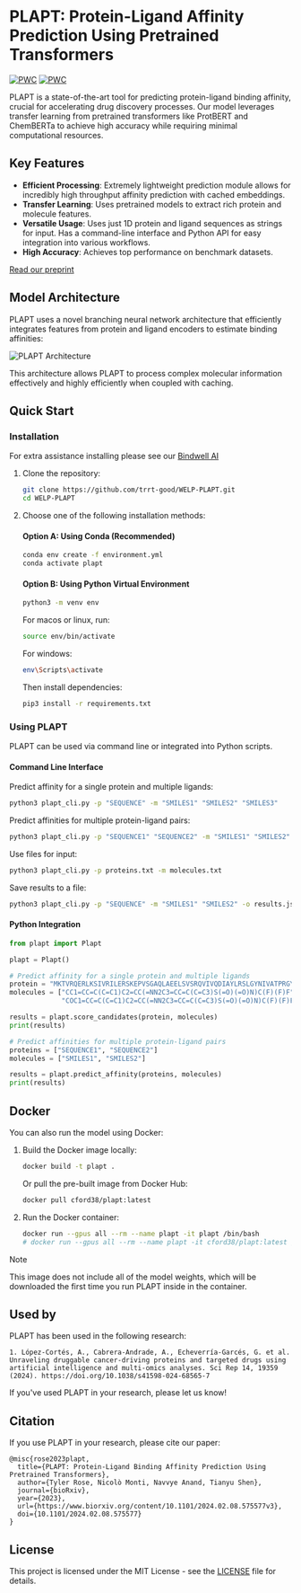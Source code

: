 # PLAPT: Protein-Ligand Affinity Prediction Using Pretrained Transformers

[![PWC](https://img.shields.io/endpoint.svg?url=https://paperswithcode.com/badge/plapt-protein-ligand-binding-affinity/protein-ligand-affinity-prediction-on-csar)](https://paperswithcode.com/sota/protein-ligand-affinity-prediction-on-csar?p=plapt-protein-ligand-binding-affinity)
[![PWC](https://img.shields.io/endpoint.svg?url=https://paperswithcode.com/badge/plapt-protein-ligand-binding-affinity/protein-ligand-affinity-prediction-on-pdbbind)](https://paperswithcode.com/sota/protein-ligand-affinity-prediction-on-pdbbind?p=plapt-protein-ligand-binding-affinity)

PLAPT is a state-of-the-art tool for predicting protein-ligand binding affinity, crucial for accelerating drug discovery processes. Our model leverages transfer learning from pretrained transformers like ProtBERT and ChemBERTa to achieve high accuracy while requiring minimal computational resources.

## Key Features

- **Efficient Processing**: Extremely lightweight prediction module allows for incredibly high throughput affinity prediction with cached embeddings.
- **Transfer Learning**: Uses pretrained models to extract rich protein and molecule features.
- **Versatile Usage**: Uses just 1D protein and ligand sequences as strings for input. Has a command-line interface and Python API for easy integration into various workflows.
- **High Accuracy**: Achieves top performance on benchmark datasets.

[Read our preprint](https://doi.org/10.1101/2024.02.08.575577)

## Model Architecture

PLAPT uses a novel branching neural network architecture that efficiently integrates features from protein and ligand encoders to estimate binding affinities:

![PLAPT Architecture](https://github.com/trrt-good/WELP-PLAPT/blob/main/Diagrams/PLAPT.png)

This architecture allows PLAPT to process complex molecular information effectively and highly efficiently when coupled with caching.

## Quick Start

### Installation

For extra assistance installing please see our [Bindwell AI]([https://chatgpt.com/share/6744e111-b818-8008-be2b-a55556aba9b6](https://chatgpt.com/g/g-EZBMf8gIt-bindwell-ai))

1. Clone the repository:
   ```bash
   git clone https://github.com/trrt-good/WELP-PLAPT.git
   cd WELP-PLAPT
   ```

2. Choose one of the following installation methods:

   #### Option A: Using Conda (Recommended)
   ```bash
   conda env create -f environment.yml
   conda activate plapt
   ```

   #### Option B: Using Python Virtual Environment
   ```bash
   python3 -m venv env
   ```
   For macos or linux, run:
   ```bash
   source env/bin/activate
   ```
   For windows:
   ```bash
   env\Scripts\activate
   ```
   Then install dependencies:
   ```bash
   pip3 install -r requirements.txt
   ```

### Using PLAPT

PLAPT can be used via command line or integrated into Python scripts.

#### Command Line Interface

Predict affinity for a single protein and multiple ligands:

```bash
python3 plapt_cli.py -p "SEQUENCE" -m "SMILES1" "SMILES2" "SMILES3"
```

Predict affinities for multiple protein-ligand pairs:

```bash
python3 plapt_cli.py -p "SEQUENCE1" "SEQUENCE2" -m "SMILES1" "SMILES2"
```

Use files for input:

```bash
python3 plapt_cli.py -p proteins.txt -m molecules.txt
```

Save results to a file:

```bash
python3 plapt_cli.py -p "SEQUENCE" -m "SMILES1" "SMILES2" -o results.json
```

#### Python Integration

```python
from plapt import Plapt

plapt = Plapt()

# Predict affinity for a single protein and multiple ligands
protein = "MKTVRQERLKSIVRILERSKEPVSGAQLAEELSVSRQVIVQDIAYLRSLGYNIVATPRGYVLAGG"
molecules = ["CC1=CC=C(C=C1)C2=CC(=NN2C3=CC=C(C=C3)S(=O)(=O)N)C(F)(F)F", 
             "COC1=CC=C(C=C1)C2=CC(=NN2C3=CC=C(C=C3)S(=O)(=O)N)C(F)(F)F"]

results = plapt.score_candidates(protein, molecules)
print(results)

# Predict affinities for multiple protein-ligand pairs
proteins = ["SEQUENCE1", "SEQUENCE2"]
molecules = ["SMILES1", "SMILES2"]

results = plapt.predict_affinity(proteins, molecules)
print(results)
```

## Docker

You can also run the model using Docker:

1. Build the Docker image locally:

   ```bash
   docker build -t plapt .
   ```

   Or pull the pre-built image from Docker Hub:

   ```bash
   docker pull cford38/plapt:latest
   ```

2. Run the Docker container:

   ```bash
   docker run --gpus all --rm --name plapt -it plapt /bin/bash
   # docker run --gpus all --rm --name plapt -it cford38/plapt:latest /bin/bash
   ```
> [!NOTE]
> This image does not include all of the model weights, which will be downloaded the first time you run PLAPT inside in the container.

## Used by

PLAPT has been used in the following research:

```
1. López-Cortés, A., Cabrera-Andrade, A., Echeverría-Garcés, G. et al. Unraveling druggable cancer-driving proteins and targeted drugs using artificial intelligence and multi-omics analyses. Sci Rep 14, 19359 (2024). https://doi.org/10.1038/s41598-024-68565-7
```

If you've used PLAPT in your research, please let us know!


## Citation

If you use PLAPT in your research, please cite our paper:

```
@misc{rose2023plapt,
  title={PLAPT: Protein-Ligand Binding Affinity Prediction Using Pretrained Transformers},
  author={Tyler Rose, Nicolò Monti, Navvye Anand, Tianyu Shen},
  journal={bioRxiv},
  year={2023},
  url={https://www.biorxiv.org/content/10.1101/2024.02.08.575577v3},
  doi={10.1101/2024.02.08.575577}
}
```


## License

This project is licensed under the MIT License - see the [LICENSE](LICENSE) file for details.

